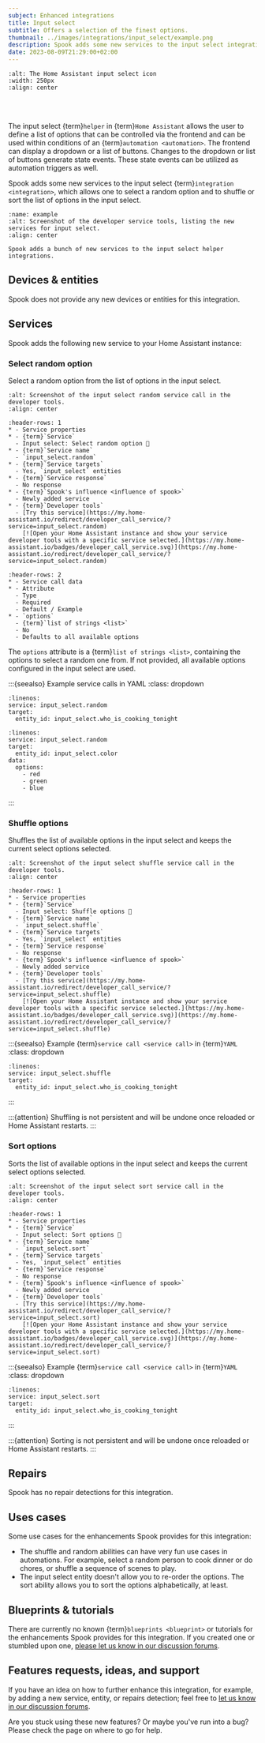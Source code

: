 ```yaml
---
subject: Enhanced integrations
title: Input select
subtitle: Offers a selection of the finest options.
thumbnail: ../images/integrations/input_select/example.png
description: Spook adds some new services to the input select integration, which allows to select a random option and to shuffle or sort the list of options in the input select.
date: 2023-08-09T21:29:00+02:00
---
```


```{image} https://brands.home-assistant.io/input_select/logo.png
:alt: The Home Assistant input select icon
:width: 250px
:align: center
```

<br><br>

The input select {term}`helper` in {term}`Home Assistant` allows the user to define a list of options that can be controlled via the frontend and can be used within conditions of an {term}`automation <automation>`. The frontend can display a dropdown or a list of buttons. Changes to the dropdown or list of buttons generate state events. These state events can be utilized as automation triggers as well.

Spook adds some new services to the input select {term}`integration <integration>`, which allows one to select a random option and to shuffle or sort the list of options in the input select.

```{figure} ../images/integrations/input_select/example.png
:name: example
:alt: Screenshot of the developer service tools, listing the new services for input select.
:align: center

Spook adds a bunch of new services to the input select helper integrations.
```

## Devices & entities

Spook does not provide any new devices or entities for this integration.

## Services

Spook adds the following new service to your Home Assistant instance:

### Select random option

Select a random option from the list of options in the input select.

```{figure} ../images/integrations/input_select/random.png
:alt: Screenshot of the input select random service call in the developer tools.
:align: center
```

```{list-table}
:header-rows: 1
* - Service properties
* - {term}`Service`
  - Input select: Select random option 👻
* - {term}`Service name`
  - `input_select.random`
* - {term}`Service targets`
  - Yes, `input_select` entities
* - {term}`Service response`
  - No response
* - {term}`Spook's influence <influence of spook>`
  - Newly added service
* - {term}`Developer tools`
  - [Try this service](https://my.home-assistant.io/redirect/developer_call_service/?service=input_select.random)
    [![Open your Home Assistant instance and show your service developer tools with a specific service selected.](https://my.home-assistant.io/badges/developer_call_service.svg)](https://my.home-assistant.io/redirect/developer_call_service/?service=input_select.random)
```

```{list-table}
:header-rows: 2
* - Service call data
* - Attribute
  - Type
  - Required
  - Default / Example
* - `options`
  - {term}`list of strings <list>`
  - No
  - Defaults to all available options
```

The `options` attribute is a {term}`list of strings <list>`, containing the options to select a random one from. If not provided, all available options configured in the input select are used.

:::{seealso} Example service calls in YAML
:class: dropdown

```{code-block} yaml
:linenos:
service: input_select.random
target:
  entity_id: input_select.who_is_cooking_tonight
```

```{code-block} yaml
:linenos:
service: input_select.random
target:
  entity_id: input_select.color
data:
  options:
    - red
    - green
    - blue
```

:::

### Shuffle options

Shuffles the list of available options in the input select and keeps the current
select options selected.

```{figure} ../images/integrations/input_select/shuffle.png
:alt: Screenshot of the input select shuffle service call in the developer tools.
:align: center
```

```{list-table}
:header-rows: 1
* - Service properties
* - {term}`Service`
  - Input select: Shuffle options 👻
* - {term}`Service name`
  - `input_select.shuffle`
* - {term}`Service targets`
  - Yes, `input_select` entities
* - {term}`Service response`
  - No response
* - {term}`Spook's influence <influence of spook>`
  - Newly added service
* - {term}`Developer tools`
  - [Try this service](https://my.home-assistant.io/redirect/developer_call_service/?service=input_select.shuffle)
    [![Open your Home Assistant instance and show your service developer tools with a specific service selected.](https://my.home-assistant.io/badges/developer_call_service.svg)](https://my.home-assistant.io/redirect/developer_call_service/?service=input_select.shuffle)
```

:::{seealso} Example {term}`service call <service call>` in {term}`YAML`
:class: dropdown

```{code-block} yaml
:linenos:
service: input_select.shuffle
target:
  entity_id: input_select.who_is_cooking_tonight
```

:::

:::{attention}
Shuffling is not persistent and will be undone once reloaded or Home Assistant restarts.
:::

### Sort options

Sorts the list of available options in the input select and keeps the current
select options selected.

```{figure} ../images/integrations/input_select/sort.png
:alt: Screenshot of the input select sort service call in the developer tools.
:align: center
```

```{list-table}
:header-rows: 1
* - Service properties
* - {term}`Service`
  - Input select: Sort options 👻
* - {term}`Service name`
  - `input_select.sort`
* - {term}`Service targets`
  - Yes, `input_select` entities
* - {term}`Service response`
  - No response
* - {term}`Spook's influence <influence of spook>`
  - Newly added service
* - {term}`Developer tools`
  - [Try this service](https://my.home-assistant.io/redirect/developer_call_service/?service=input_select.sort)
    [![Open your Home Assistant instance and show your service developer tools with a specific service selected.](https://my.home-assistant.io/badges/developer_call_service.svg)](https://my.home-assistant.io/redirect/developer_call_service/?service=input_select.sort)
```

:::{seealso} Example {term}`service call <service call>` in {term}`YAML`
:class: dropdown

```{code-block} yaml
:linenos:
service: input_select.sort
target:
  entity_id: input_select.who_is_cooking_tonight
```

:::

:::{attention}
Sorting is not persistent and will be undone once reloaded or Home Assistant restarts.
:::

## Repairs

Spook has no repair detections for this integration.

## Uses cases

Some use cases for the enhancements Spook provides for this integration:

- The shuffle and random abilities can have very fun use cases in automations. For example, select a random person to cook dinner or do chores, or shuffle a sequence of scenes to play.
- The input select entity doesn't allow you to re-order the options. The sort ability allows you to sort the options alphabetically, at least.

## Blueprints & tutorials

There are currently no known {term}`blueprints <blueprint>` or tutorials for the enhancements Spook provides for this integration. If you created one or stumbled upon one, [please let us know in our discussion forums](https://github.com/frenck/spook/discussions).

## Features requests, ideas, and support

If you have an idea on how to further enhance this integration, for example, by adding a new service, entity, or repairs detection; feel free to [let us know in our discussion forums](https://github.com/frenck/spook/discussions).

Are you stuck using these new features? Or maybe you've run into a bug? Please check the [](../support) page on where to go for help.

